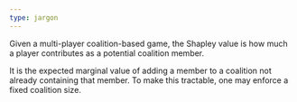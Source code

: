 ```yaml
---
type: jargon
---
```


Given a multi-player coalition-based game, the Shapley value is how much a player contributes as a potential coalition member.

It is the expected marginal value of adding a member to a coalition not already containing that member. To make this tractable, one may enforce a fixed coalition size.